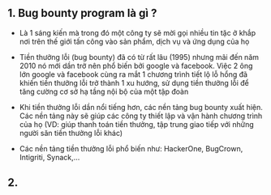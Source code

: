 ## 1. Bug bounty program là gì ?
- Là 1 sáng kiến mà trong đó một công ty sẽ mời gọi nhiều tin tặc ở khắp nơi trên thế giới tấn công vào sản phẩm, dịch vụ và ứng dụng của họ

- Tiền thưởng lỗi (bug bounty) đã có từ rất lâu (1995) nhưng mãi đến năm 2010 nó mới dần trở nên phổ biến bởi google và facebook. Việc 2 ông lớn google và facebook cùng ra mắt 1 chương trình tiết lộ lỗ hổng đã khiến tiền thưởng lỗi trở thành 1 xu hướng, sử dụng tiền thưởng lỗi để tăng cường cơ sở hạ tầng nội bộ của một tập đoàn

- Khi tiền thưởng lỗi dần nổi tiếng hơn, các nền tảng bug bounty xuất hiện. Các nền tảng này sẽ giúp các công ty thiết lập và vận hành chương trình của họ (VD: giúp thanh toán tiền thưởng, tập trung giao tiếp với những người săn tiền thưởng lỗi khác)

- Các nền tảng tiền thưởng lỗi phổ biến như: HackerOne, BugCrown, Intigriti, Synack,...
## 2.
